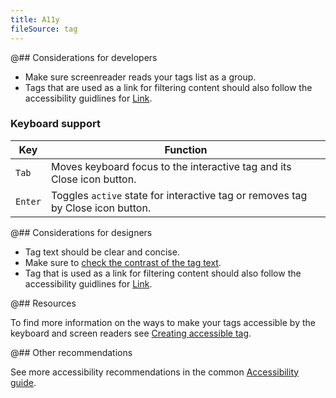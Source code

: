 ```yaml
---
title: A11y
fileSource: tag
---
```


@## Considerations for developers

- Make sure screenreader reads your tags list as a group.
- Tags that are used as a link for filtering content should also follow the accessibility guidlines for [Link](/components/link/link-a11y/).

### Keyboard support

| Key     | Function                                                                        |
| ------- | ------------------------------------------------------------------------------- |
| `Tab`   | Moves keyboard focus to the interactive tag and its Close icon button.          |
| `Enter` | Toggles `active` state for interactive tag or removes tag by Close icon button. |

@## Considerations for designers

- Tag text should be clear and concise.
- Make sure to [check the contrast of the tag text](/style/palette/palette-a11y/).
- Tag that is used as a link for filtering content should also follow the accessibility guidlines for [Link](/components/link/link-a11y/).

@## Resources

To find more information on the ways to make your tags accessible by the keyboard and screen readers see [Creating accessible tag](https://a11y-guidelines.orange.com/en/web/components-examples/tags/).

@## Other recommendations

See more accessibility recommendations in the common [Accessibility guide](/core-principles/a11y/#contrast).
